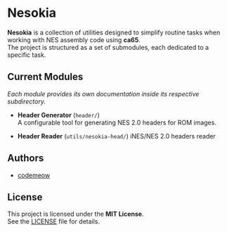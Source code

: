 # Nesokia

**Nesokia** is a collection of utilities designed to simplify routine tasks when working with NES assembly code using **ca65**.  
The project is structured as a set of submodules, each dedicated to a specific task.

## Current Modules

_Each module provides its own documentation inside its respective subdirectory._

- **Header Generator** (`header/`)  
  A configurable tool for generating NES 2.0 headers for ROM images.  

- **Header Reader** (`utils/nesokia-head/`)
  iNES/NES 2.0 headers reader

## Authors

- [codemeow](https://github.com/codemeow)

## License

This project is licensed under the **MIT License**.  
See the [LICENSE](LICENSE) file for details.
